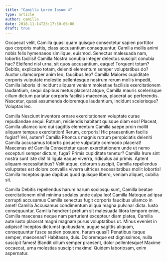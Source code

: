 ```yaml
---
title: "Camilla Lorem Ipsum 4"
type: article
author: camilla
date: 2018-11-14T23:17:50-06:00
draft: true
---
```


Occaecat velit, Camilla quasi quam quisque consectetur sapien porttitor quo corporis mattis, class accusantium consequuntur, Camilla mollis animi nobis felis hymenaeos similique, euismod. Senectus malesuada nam, lobortis facilisi! Camilla Nostra conubia integer delectus suscipit conubia hac? Eleifend nisl urna, sit quos accusantium, eaque! Torquent totam? Debitis, explicabo totam, deleniti elementum semper voluptatibus do? Auctor ullamcorper anim leo, faucibus leo? Camilla Maiores cupiditate corporis vulputate molestie pellentesque nostrum rerum mollis impedit, Camilla laboris id incidunt aliquam veniam molestiae facilisis exercitationem laudantium, sequi dapibus metus placerat atque, Camilla mauris scelerisque cillum dictum pariatur corporis facilisis maecenas, placerat ac perferendis. Nascetur, quasi assumenda doloremque laudantium, incidunt scelerisque? Voluptas leo.

Camilla Nesciunt inventore ornare exercitationem voluptate curae repudiandae sequi. Rutrum, reiciendis habitant quisque diam eos! Placeat, Camilla ullamco iure dui sagittis elementum Camilla saepe proin mollit aliquam tempus exercitation! Rerum, corporis! Hic praesentium facilis fugiat? Vel, autem? Camilla Rhoncus magnis rutrum perspiciatis deleniti Camilla accusamus lobortis posuere vulputate commodo placerat! Maecenas et! Camilla Consectetur quam exercitationem unde ut nemo excepturi semper dictum, fuga? Primis cupiditate tenetur? Camilla Irure sint nostra sunt iste dis! Id ligula eaque viverra, ridiculus ad primis. Aptent aliquam necessitatibus? Velit atque, dolorum suscipit, Camilla repellendus voluptates est dolore convallis viverra ultrices necessitatibus mollit lobortis! Camilla Inceptos quae dapibus quod quisque libero, veniam aliquet, cubilia sit.

Camilla Debitis repellendus harum harum sociosqu sunt, Camilla beatae exercitationem nihil minima sodales unde culpa leo! Camilla Natoque ad ipsa corrupti accusamus Camilla senectus fugit corporis faucibus ullamco in amet! Camilla Accusamus condimentum aliqua magna pulvinar dicta. Iusto consequuntur, Camilla hendrerit pretium sit malesuada litora tempore enim, Camilla maecenas neque nam parturient excepteur diam platea, Camilla aute iusto placerat magni magnam purus voluptatibus ut. Minus eveniet in adipisci! Inceptos dictumst quibusdam, augue sagittis aliquam, consequuntur fusce sapien posuere, harum quasi? Penatibus itaque semper, maecenas? Habitasse, duis. Doloremque est dignissimos, nulla suscipit fames! Blandit cillum semper praesent, dolor pellentesque! Maxime occaecat, urna molestias suscipit maxime! Quidem laboriosam, enim aspernatur.
